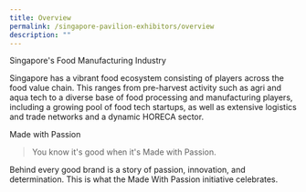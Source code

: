 ```yaml
---
title: Overview
permalink: /singapore-pavilion-exhibitors/overview
description: ""
---
```

Singapore's Food Manufacturing Industry
   

Singapore has a vibrant food ecosystem consisting of players across the food value chain. This ranges from pre-harvest activity such as agri and aqua tech to a diverse base of food processing and manufacturing players, including a growing pool of food tech startups, as well as extensive logistics and trade networks and a dynamic HORECA sector.

Made with Passion
> You know it's good when it's Made with Passion.

Behind every good brand is a story of passion, innovation, and determination. This is what the Made With Passion initiative celebrates.